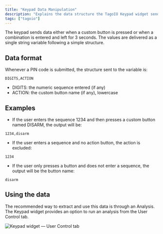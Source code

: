 ```yaml
---
title: "Keypad Data Manipulation"
description: "Explains the data structure the TagoIO Keypad widget sends when users enter PINs or press custom buttons, with examples and guidance on extracting that data using an analysis via the User Control tab."
tags: ["tagoio"]
---
```


The keypad sends data either when a custom button is pressed or when a combination is entered and left for 3 seconds. The values are delivered as a single string variable following a simple structure.

## Data format
Whenever a PIN code is submitted, the structure sent to the variable is:

```text
DIGITS,ACTION
```

- DIGITS: the numeric sequence entered (if any)
- ACTION: the custom button name (if any), lowercase

## Examples
- If the user enters the sequence 1234 and then presses a custom button named DISARM, the output will be:

```text
1234,disarm
```

- If the user enters a sequence and no action button, the action is excluded:

```text
1234
```

- If the user only presses a button and does not enter a sequence, the output will be the button name:

```text
disarm
```

## Using the data
The recommended way to extract and use this data is through an Analysis. The Keypad widget provides an option to run an analysis from the User Control tab.

![Keypad widget — User Control tab](/docs_imagem/tagoio/keypad-data-manipulation-2.png)